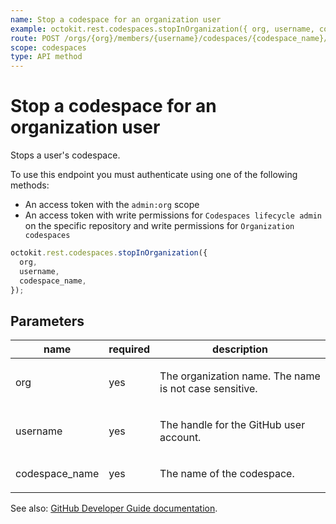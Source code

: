 ```yaml
---
name: Stop a codespace for an organization user
example: octokit.rest.codespaces.stopInOrganization({ org, username, codespace_name })
route: POST /orgs/{org}/members/{username}/codespaces/{codespace_name}/stop
scope: codespaces
type: API method
---
```


# Stop a codespace for an organization user

Stops a user's codespace.

To use this endpoint you must authenticate using one of the following methods:

- An access token with the `admin:org` scope
- An access token with write permissions for `Codespaces lifecycle admin` on the specific repository and write permissions for `Organization codespaces`

```js
octokit.rest.codespaces.stopInOrganization({
  org,
  username,
  codespace_name,
});
```

## Parameters

<table>
  <thead>
    <tr>
      <th>name</th>
      <th>required</th>
      <th>description</th>
    </tr>
  </thead>
  <tbody>
    <tr><td>org</td><td>yes</td><td>

The organization name. The name is not case sensitive.

</td></tr>
<tr><td>username</td><td>yes</td><td>

The handle for the GitHub user account.

</td></tr>
<tr><td>codespace_name</td><td>yes</td><td>

The name of the codespace.

</td></tr>
  </tbody>
</table>

See also: [GitHub Developer Guide documentation](https://docs.github.com/rest/codespaces/organizations#stop-a-codespace-for-an-organization-user).
